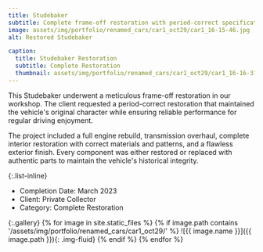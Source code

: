 ```yaml
---
title: Studebaker
subtitle: Complete frame-off restoration with period-correct specifications
image: assets/img/portfolio/renamed_cars/car1_oct29/car1_16-15-46.jpg
alt: Restored Studebaker

caption:
  title: Studebaker Restoration
  subtitle: Complete Restoration
  thumbnail: assets/img/portfolio/renamed_cars/car1_oct29/car1_16-16-31.jpg
---
```

This Studebaker underwent a meticulous frame-off restoration in our workshop. The client requested a period-correct restoration that maintained the vehicle's original character while ensuring reliable performance for regular driving enjoyment.

The project included a full engine rebuild, transmission overhaul, complete interior restoration with correct materials and patterns, and a flawless exterior finish. Every component was either restored or replaced with authentic parts to maintain the vehicle's historical integrity.

{:.list-inline}

- Completion Date: March 2023
- Client: Private Collector
- Category: Complete Restoration

{:.gallery}
{% for image in site.static_files %}
  {% if image.path contains '/assets/img/portfolio/renamed_cars/car1_oct29/' %}
    ![{{ image.name }}]({{ image.path }}){: .img-fluid}
  {% endif %}
{% endfor %}
